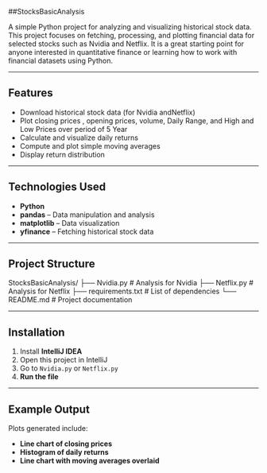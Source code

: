 ##StocksBasicAnalysis

A simple Python project for analyzing and visualizing historical stock data.  
This project focuses on fetching, processing, and plotting financial data for selected stocks such as Nvidia and Netflix. It is a great starting point for anyone interested in quantitative finance or learning how to work with financial datasets using Python.

---

## Features

- Download historical stock data (for Nvidia andNetflix)
- Plot closing prices , opening prices, volume, Daily Range, and High and Low Prices over period of 5 Year
- Calculate and visualize daily returns
- Compute and plot simple moving averages
- Display return distribution

---

## Technologies Used

- **Python** 
- **pandas** – Data manipulation and analysis
- **matplotlib** – Data visualization
- **yfinance** – Fetching historical stock data

---

## Project Structure

StocksBasicAnalysis/
├── Nvidia.py # Analysis for Nvidia
├── Netflix.py # Analysis for Netflix
├── requirements.txt # List of dependencies
└── README.md # Project documentation


---

## Installation

1. Install **IntelliJ IDEA**
2. Open this project in IntelliJ
3. Go to `Nvidia.py` or `Netflix.py`
4. **Run the file**

---

## Example Output

Plots generated include:

- **Line chart of closing prices**
- **Histogram of daily returns**
- **Line chart with moving averages overlaid**

